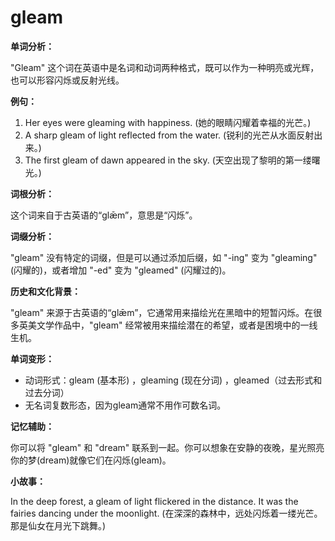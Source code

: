 # gleam

**单词分析：**

  

"Gleam" 这个词在英语中是名词和动词两种格式，既可以作为一种明亮或光辉，也可以形容闪烁或反射光线。

  

**例句：**

  

1.  Her eyes were gleaming with happiness. (她的眼睛闪耀着幸福的光芒。)
2.  A sharp gleam of light reflected from the water. (锐利的光芒从水面反射出来。)
3.  The first gleam of dawn appeared in the sky. (天空出现了黎明的第一缕曙光。)

  

**词根分析：**

  

这个词来自于古英语的“glǣm”，意思是“闪烁”。

  

**词缀分析：**

  

"gleam" 没有特定的词缀，但是可以通过添加后缀，如 "-ing" 变为 "gleaming" (闪耀的)，或者增加 "-ed" 变为 "gleamed" (闪耀过的)。

  

**历史和文化背景：**

  

"gleam" 来源于古英语的“glǣm”，它通常用来描绘光在黑暗中的短暂闪烁。在很多英美文学作品中，"gleam" 经常被用来描绘潜在的希望，或者是困境中的一线生机。

  

**单词变形：**

  

*   动词形式：gleam (基本形) ，gleaming (现在分词) ，gleamed（过去形式和过去分词）
*   无名词复数形态，因为gleam通常不用作可数名词。

  

**记忆辅助：**

  

你可以将 "gleam" 和 "dream" 联系到一起。你可以想象在安静的夜晚，星光照亮你的梦(dream)就像它们在闪烁(gleam)。

  

**小故事：**

  

In the deep forest, a gleam of light flickered in the distance. It was the fairies dancing under the moonlight. (在深深的森林中，远处闪烁着一缕光芒。那是仙女在月光下跳舞。)
